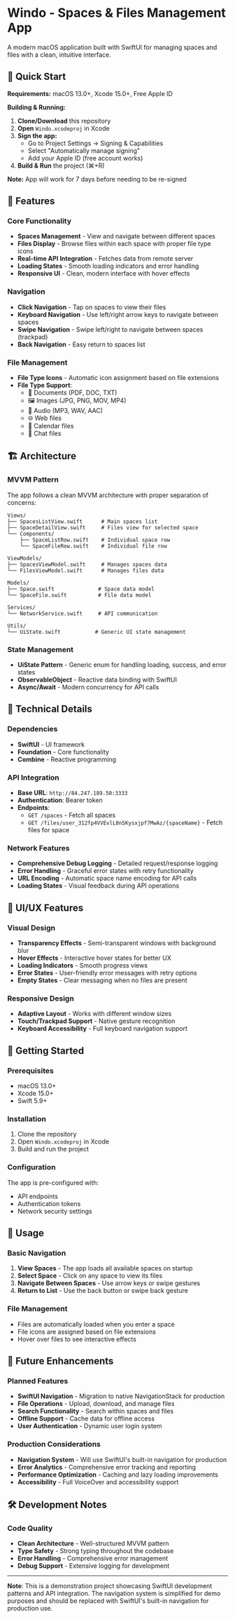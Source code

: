 # Windo - Spaces & Files Management App

A modern macOS application built with SwiftUI for managing spaces and files with a clean, intuitive interface.

## 🚀 Quick Start

**Requirements:** macOS 13.0+, Xcode 15.0+, Free Apple ID

**Building & Running:**
1. **Clone/Download** this repository
2. **Open** `Windo.xcodeproj` in Xcode
3. **Sign the app:**
   - Go to Project Settings → Signing & Capabilities
   - Select "Automatically manage signing"
   - Add your Apple ID (free account works)
4. **Build & Run** the project (⌘+R)

**Note:** App will work for 7 days before needing to be re-signed

## 🚀 Features

### Core Functionality
- **Spaces Management** - View and navigate between different spaces
- **Files Display** - Browse files within each space with proper file type icons
- **Real-time API Integration** - Fetches data from remote server
- **Loading States** - Smooth loading indicators and error handling
- **Responsive UI** - Clean, modern interface with hover effects

### Navigation
- **Click Navigation** - Tap on spaces to view their files
- **Keyboard Navigation** - Use left/right arrow keys to navigate between spaces
- **Swipe Navigation** - Swipe left/right to navigate between spaces (trackpad)
- **Back Navigation** - Easy return to spaces list

### File Management
- **File Type Icons** - Automatic icon assignment based on file extensions
- **File Type Support**:
  - 📄 Documents (PDF, DOC, TXT)
  - 🖼️ Images (JPG, PNG, MOV, MP4)
  - 🎵 Audio (MP3, WAV, AAC)
  - 🌐 Web files
  - 📅 Calendar files
  - 💬 Chat files

## 🏗️ Architecture

### MVVM Pattern
The app follows a clean MVVM architecture with proper separation of concerns:

```
Views/
├── SpacesListView.swift      # Main spaces list
├── SpaceDetailView.swift     # Files view for selected space
└── Components/
    ├── SpaceListRow.swift    # Individual space row
    └── SpaceFileRow.swift    # Individual file row

ViewModels/
├── SpacesViewModel.swift     # Manages spaces data
└── FilesViewModel.swift      # Manages files data

Models/
├── Space.swift              # Space data model
└── SpaceFile.swift          # File data model

Services/
└── NetworkService.swift     # API communication

Utils/
└── UiState.swift           # Generic UI state management
```

### State Management
- **UiState Pattern** - Generic enum for handling loading, success, and error states
- **ObservableObject** - Reactive data binding with SwiftUI
- **Async/Await** - Modern concurrency for API calls

## 🔧 Technical Details

### Dependencies
- **SwiftUI** - UI framework
- **Foundation** - Core functionality
- **Combine** - Reactive programming

### API Integration
- **Base URL**: `http://84.247.189.50:3333`
- **Authentication**: Bearer token
- **Endpoints**:
  - `GET /spaces` - Fetch all spaces
  - `GET /files/user_312fp4VVEvlL0nSKysxjpf7MwAz/{spaceName}` - Fetch files for space

### Network Features
- **Comprehensive Debug Logging** - Detailed request/response logging
- **Error Handling** - Graceful error states with retry functionality
- **URL Encoding** - Automatic space name encoding for API calls
- **Loading States** - Visual feedback during API operations

## 🎨 UI/UX Features

### Visual Design
- **Transparency Effects** - Semi-transparent windows with background blur
- **Hover Effects** - Interactive hover states for better UX
- **Loading Indicators** - Smooth progress views
- **Error States** - User-friendly error messages with retry options
- **Empty States** - Clear messaging when no files are present

### Responsive Design
- **Adaptive Layout** - Works with different window sizes
- **Touch/Trackpad Support** - Native gesture recognition
- **Keyboard Accessibility** - Full keyboard navigation support

## 🚀 Getting Started

### Prerequisites
- macOS 13.0+
- Xcode 15.0+
- Swift 5.9+

### Installation
1. Clone the repository
2. Open `Windo.xcodeproj` in Xcode
3. Build and run the project

### Configuration
The app is pre-configured with:
- API endpoints
- Authentication tokens
- Network security settings

## 📱 Usage

### Basic Navigation
1. **View Spaces** - The app loads all available spaces on startup
2. **Select Space** - Click on any space to view its files
3. **Navigate Between Spaces** - Use arrow keys or swipe gestures
4. **Return to List** - Use the back button or swipe back gesture

### File Management
- Files are automatically loaded when you enter a space
- File icons are assigned based on file extensions
- Hover over files to see interactive effects

## 🔮 Future Enhancements

### Planned Features
- **SwiftUI Navigation** - Migration to native NavigationStack for production
- **File Operations** - Upload, download, and manage files
- **Search Functionality** - Search within spaces and files
- **Offline Support** - Cache data for offline access
- **User Authentication** - Dynamic user login system

### Production Considerations
- **Navigation System** - Will use SwiftUI's built-in navigation for production
- **Error Analytics** - Comprehensive error tracking and reporting
- **Performance Optimization** - Caching and lazy loading improvements
- **Accessibility** - Full VoiceOver and accessibility support

## 🛠️ Development Notes

### Code Quality
- **Clean Architecture** - Well-structured MVVM pattern
- **Type Safety** - Strong typing throughout the codebase
- **Error Handling** - Comprehensive error management
- **Debug Support** - Extensive logging for development


---

**Note**: This is a demonstration project showcasing SwiftUI development patterns and API integration. The navigation system is simplified for demo purposes and should be replaced with SwiftUI's built-in navigation for production use.
